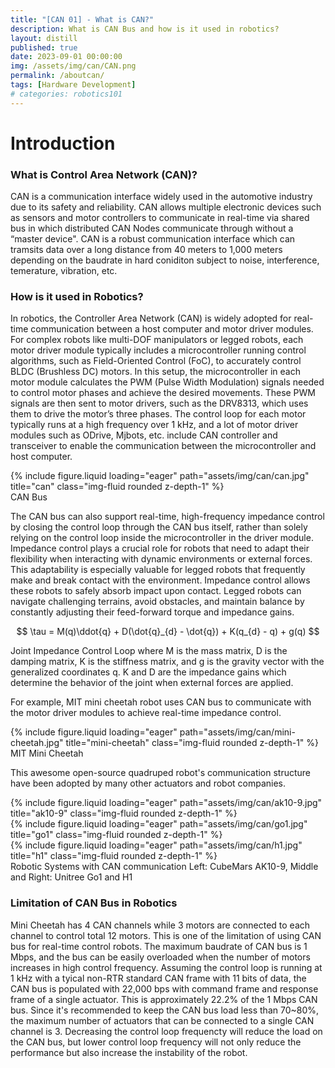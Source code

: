 ```yaml
---
title: "[CAN 01] - What is CAN?"
description: What is CAN Bus and how is it used in robotics?
layout: distill
published: true
date: 2023-09-01 00:00:00
img: /assets/img/can/CAN.png
permalink: /aboutcan/
tags: [Hardware Development]
# categories: robotics101
---
```


# Introduction

### What is Control Area Network (CAN)?
CAN is a communication interface widely used in the automotive industry due to its safety and reliability. CAN allows multiple electronic devices such as sensors and motor controllers to communicate in real-time via shared bus in which distributed CAN Nodes communicate through without a “master device". CAN is a robust communication interface which can tramsits data over a long distance from 40 meters to 1,000 meters depending on the baudrate in hard coniditon subject to noise, interference, temerature, vibration, etc. 

### How is it used in Robotics?
In robotics, the Controller Area Network (CAN) is widely adopted for real-time communication between a host computer and motor driver modules. For complex robots like multi-DOF manipulators or legged robots, each motor driver module typically includes a microcontroller running control algorithms, such as Field-Oriented Control (FoC), to accurately control BLDC (Brushless DC) motors. In this setup, the microcontroller in each motor module calculates the PWM (Pulse Width Modulation) signals needed to control motor phases and achieve the desired movements. These PWM signals are then sent to motor drivers, such as the DRV8313, which uses them to drive the motor’s three phases. The control loop for each motor typically runs at a high frequency over 1 kHz, and a lot of motor driver modules such as ODrive, Mjbots, etc. include CAN controller and transceiver to enable the communication between the microcontroller and host computer.

<div class="row">
    <div class="col-sm mt-3 mt-md-0">
        {% include figure.liquid loading="eager" path="assets/img/can/can.jpg" title="can" class="img-fluid rounded z-depth-1" %}
    </div>
</div>
<div class="caption">
  CAN Bus 
</div>

The CAN bus can also support real-time, high-frequency impedance control by closing the control loop through the CAN bus itself, rather than solely relying on the control loop inside the microcontroller in the driver module. Impedance control plays a crucial role for robots that need to adapt their flexibility when interacting with dynamic environments or external forces. This adaptability is especially valuable for legged robots that frequently make and break contact with the environment. Impedance control allows these robots to safely absorb impact upon contact. Legged robots can navigate challenging terrains, avoid obstacles, and maintain balance by constantly adjusting their feed-forward torque and impedance gains.

$$
\tau = M(q)\ddot{q} + D(\dot{q}_{d} - \dot{q}) + K(q_{d} - q) + g(q)
$$
<div class="caption">
 Joint Impedance Control Loop where M is the mass matrix, D is the damping matrix, K is the stiffness matrix, and g is the gravity vector with the generalized coordinates q. K and D are the impedance gains which determine the behavior of the joint when external forces are applied.
</div>

For example, MIT mini cheetah robot uses CAN bus to communicate with the motor driver modules to achieve real-time impedance control.
<div class="row">
    <div class="col-sm mt-3 mt-md-0">
        {% include figure.liquid loading="eager" path="assets/img/can/mini-cheetah.jpg" title="mini-cheetah" class="img-fluid rounded z-depth-1" %}
    </div>
</div>
<div class="caption">
  MIT Mini Cheetah
</div>

This awesome open-source quadruped robot's communication structure have been adopted by many other actuators and robot companies. 

<div class="row">
    <div class="col-sm mt-3 mt-md-0">
        {% include figure.liquid loading="eager" path="assets/img/can/ak10-9.jpg" title="ak10-9" class="img-fluid rounded z-depth-1" %}
    </div>
       <div class="col-sm mt-3 mt-md-0">
        {% include figure.liquid loading="eager" path="assets/img/can/go1.jpg" title="go1" class="img-fluid rounded z-depth-1" %}
    </div>
       <div class="col-sm mt-3 mt-md-0">
        {% include figure.liquid loading="eager" path="assets/img/can/h1.jpg" title="h1" class="img-fluid rounded z-depth-1" %}
    </div>
</div>
<div class="caption">
  Robotic Systems with CAN communication Left: CubeMars AK10-9, Middle and Right: Unitree Go1 and H1
</div>


### Limitation of CAN Bus in Robotics

Mini Cheetah has 4 CAN channels while 3 motors are connected to each channel to control total 12 motors. This is one of the limitation of using CAN bus for real-time control robots. The maximum baudrate of CAN bus is 1 Mbps, and the bus can be easily overloaded when the number of motors increases in high control frequency. Assuming the control loop is running at 1 kHz with a tyical non-RTR standard CAN frame with 11 bits of data, the CAN bus is populated with 22,000 bps with command frame and response frame of a single actuator. This is approximately 22.2% of the 1 Mbps CAN bus. Since it's recommended to keep the CAN bus load less than 70~80%, the maximum number of actuators that can be connected to a single CAN channel is 3. Decreasing the control loop frequencty will reduce the load on the CAN bus, but lower control loop frequency will not only reduce the performance but also increase the instability of the robot. 


